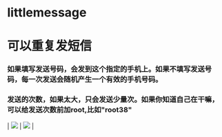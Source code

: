 # littlemessage
# 可以重复发短信

### 如果填写发送号码，会发到这个指定的手机上。如果不填写发送号码，每一次发送会随机产生一个有效的手机号码。

### 发送的次数，如果太大，只会发送少量次。如果你知道自己在干嘛，可以给发送次数前加root,比如"root38"


|   ![](http://image.coolapk.com/apk_image/2017/1224/Screenshot_20171224-154216-172083-o_1c23o9vms1ea7afvj5m1nnv9tg13-uid-685151@1080x1920.png.t.jpg)      | 
![](http://image.coolapk.com/apk_image/2017/1224/Screenshot_20171224-154202-172083-o_1c23o9vmsek81jv81dlq141rr6414-uid-685151@1080x1920.png)
 |


